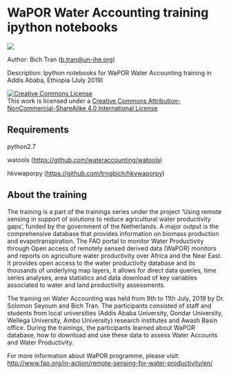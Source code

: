 # WaPOR Water Accounting training ipython notebooks

![](http://www.fao.org/typo3temp/pics/93f49ce381.jpg)

Author: Bich Tran (b.tran@un-ihe.org)

Description: Ipython notebooks for WaPOR Water Accounting training in Addis Ababa, Ethiopia (July 2019)

<html>
  <head>
    <a rel="license" href="http://creativecommons.org/licenses/by-nc-sa/4.0/"><img alt="Creative Commons License" style="border-width:0" src="https://i.creativecommons.org/l/by-nc-sa/4.0/88x31.png" /></a><br />This work is licensed under a <a rel="license" href="http://creativecommons.org/licenses/by-nc-sa/4.0/">Creative Commons Attribution-NonCommercial-ShareAlike 4.0 International License</a>
  </head>
</html>

## Requirements

python2.7

watools (https://github.com/wateraccounting/watools)

hkvwaporpy (https://github.com/trngbich/hkvwaporpy)

## About the training

The training is a part of the trainings series under the project ‘Using remote sensing in support of solutions to reduce agricultural water productivity gaps’, funded by the government of the Netherlands. A major output is the comprehensive database that provides information on biomass production and evapotranspiration. The FAO portal to monitor Water Productivity through Open access of remotely sensed derived data (WaPOR) monitors and reports on agriculture water productivity over Africa and the Near East. It provides open access to the water productivity database and its thousands of underlying map layers, it allows for direct data queries, time series analyses, area statistics and data download of key variables associated to water and land productivity assessments.

The training on Water Accounting was held from 9th to 11th July, 2019 by Dr. Solomon Seyoum and Bich Tran. The participants consisted of staff and students from local universities (Addis Ababa University, Gondar University, Wellega University, Ambo University) research institutes and Awash Basin office. During the trainings, the participants learned about WaPOR database, how to download and use these data to assess Water Accounts and Water Productivity.

For more information about WaPOR programme, please visit: http://www.fao.org/in-action/remote-sensing-for-water-productivity/en/
